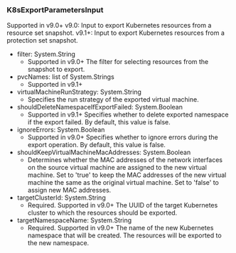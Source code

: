 ### K8sExportParametersInput
Supported in v9.0+
  v9.0: Input to export Kubernetes resources from a resource set snapshot.
  v9.1+: Input to export Kubernetes resources from a protection set snapshot.

- filter: System.String
  - Supported in v9.0+
      The filter for selecting resources from the snapshot to export.
- pvcNames: list of System.Strings
  - Supported in v9.1+
- virtualMachineRunStrategy: System.String
  - Specifies the run strategy of the exported virtual machine.
- shouldDeleteNamespaceIfExportFailed: System.Boolean
  - Supported in v9.1+
      Specifies whether to delete exported namespace if the export failed. By default, this value is false.
- ignoreErrors: System.Boolean
  - Supported in v9.0+
      Specifies whether to ignore errors during the export operation. By default, this value is false.
- shouldKeepVirtualMachineMacAddresses: System.Boolean
  - Determines whether the MAC addresses of the network interfaces on the source virtual machine are assigned to the new virtual machine. Set to 'true' to keep the MAC addresses of the new virtual machine the same as the original virtual machine. Set to 'false' to assign new MAC addresses.
- targetClusterId: System.String
  - Required. Supported in v9.0+
      The UUID of the target Kubernetes cluster to which the resources should be exported.
- targetNamespaceName: System.String
  - Required. Supported in v9.0+
      The name of the new Kubernetes namespace that will be created. The resources will be exported to the new namespace.
